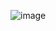 ![image](https://user-images.githubusercontent.com/109399653/236976097-07a0f4d5-9105-4628-8c8d-6a8b6f083302.png)
